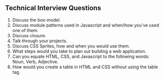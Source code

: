 Technical Interview Questions
--------------------------
1. Discuss the box-model.
1. Discuss module patterns used in Javascript and when/how you've used one of them.
1. Discuss closure.
1. Talk through your projects.
1. Discuss CSS Sprites, how and when you would use them.
1. What steps would you take to plan out building a web application.
1. Can you equate HTML, CSS, and Javascript to the following words: Noun, Verb, Adjective.
1. How would you create a table in HTML and CSS without using the table tag.
